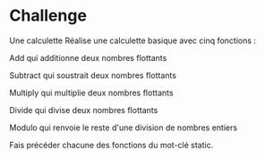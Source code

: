 # Challenge
Une calculette
Réalise une calculette basique avec cinq fonctions :

Add qui additionne deux nombres flottants

Subtract qui soustrait deux nombres flottants

Multiply qui multiplie deux nombres flottants

Divide qui divise deux nombres flottants

Modulo qui renvoie le reste d'une division de nombres entiers

Fais précéder chacune des fonctions du mot-clé static.
